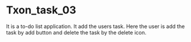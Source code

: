 # Txon_task_03
It is a to-do list application.
It add the users task.
Here the user is add the task by add button and delete the task by the delete icon.
